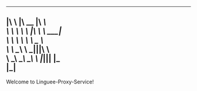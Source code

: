  ___       ________  ________      
|\  \     |\   __  \|\   ____\     
\ \  \    \ \  \|\  \ \  \___|_    
 \ \  \    \ \   ____\ \_____  \   
  \ \  \____\ \  \___|\|____|\  \  
   \ \_______\ \__\     ____\_\  \ 
    \|_______|\|__|    |\_________\
                       \|_________|    
 ----------------------------------------------------------------- 

Welcome to Linguee-Proxy-Service!